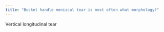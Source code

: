 ```yaml
---
title: "Bucket handle meniscal tear is most often what morphology?"
---
```

Vertical longitudinal tear

